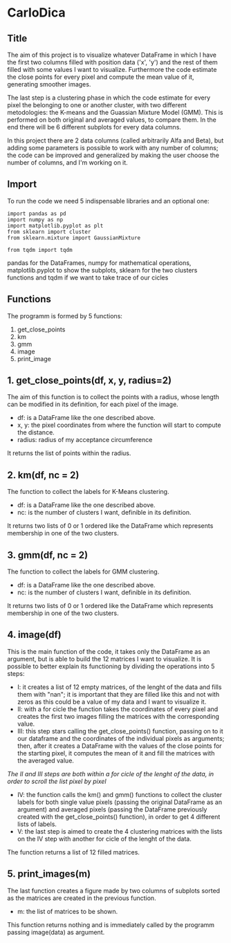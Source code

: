 # CarloDica
## Title

The aim of this project is to visualize whatever DataFrame in which I have the first two columns filled with position data ('x', 'y') and the rest of them filled with some values I want to visualize. Furthermore the code estimate the close points for every pixel and compute the mean value of it, generating smoother images.

The last step is a clustering phase in which the code estimate for every pixel the belonging to one or another cluster, with two different metodologies: the K-means and the Guassian Mixture Model (GMM). This is performed on both original and averaged values, to compare them.
In the end there will be 6 different subplots for every data columns.

In this project there are 2 data columns (called arbitrarily Alfa and Beta), but adding some parameters is possible to work with any number of columns; the code can be improved and generalized by making the user choose the number of columns, and I'm working on it.

## Import
To run the code we need 5 indispensable libraries and an optional one:

```
import pandas as pd
import numpy as np
import matplotlib.pyplot as plt
from sklearn import cluster
from sklearn.mixture import GaussianMixture

from tqdm import tqdm
```
pandas for the DataFrames, numpy for mathematical operations, matplotlib.pyplot to show the subplots, sklearn for the two clusters functions and tqdm if we want to take trace of our cicles


## Functions
The programm is formed by 5 functions:
1. get_close_points
2. km
3. gmm
4. image
5. print_image

## 1. get_close_points(df, x, y, radius=2)
The aim of this function is to collect the points with a radius, whose length can be modified in its definition, for each pixel of the image.

- df: is a DataFrame like the one described above.
- x, y: the pixel coordinates from where the function will start to compute the distance.
- radius: radius of my acceptance circumference

It returns the list of points within the radius.

## 2. km(df, nc = 2)
The function to collect the labels for K-Means clustering.

- df: is a DataFrame like the one described above.
- nc: is the number of clusters I want, definible in its definition.

It returns two lists of 0 or 1 ordered like the DataFrame which represents membership in one of the two clusters.

## 3. gmm(df, nc = 2)
The function to collect the labels for GMM clustering.

- df: is a DataFrame like the one described above.
- nc: is the number of clusters I want, definible in its definition.

It returns two lists of 0 or 1 ordered like the DataFrame which represents membership in one of the two clusters.

## 4. image(df)
This is the main function of the code, it takes only the DataFrame as an argument, but is able to build the 12 matrices I want to visualize. It is possible to better explain its functioning by dividing the operations into 5 steps:
- I: it creates a list of 12 empty matrices, of the lenght of the data and fills them with "nan"; it is important that they are filled        like this and not with zeros as this could be a value of my data and I want to visualize it.
- II: with a for cicle the function takes the coordinates of every pixel and creates the first two images filling the matrices with the       corresponding value.
- III: this step stars calling the get_close_points() function, passing on to it our dataframe and the coordinates of the individual pixels as arguments; then, after it creates a DataFrame with the values of the close points for the starting pixel, it computes the mean of it and fill the matrices with the averaged value.

_The II and III steps are both within a for cicle of the lenght of the data, in order to scroll the list pixel by pixel_

- IV: the function calls the km() and gmm() functions to collect the cluster labels for both single value pixels (passing the original DataFrame as an argument) and averaged pixels (passing the DataFrame previously created with the get_close_points() function), in order to get 4 different lists of labels.
- V: the last step is aimed to create the 4 clustering matrices with the lists on the IV step with another for cicle of the lenght of the data.

The function returns a list of 12 filled matrices.

## 5. print_images(m)
The last function creates a figure made by two columns of subplots sorted as the matrices are created in the previous function.

- m: the list of matrices to be shown.

This function returns nothing and is immediately called by the programm passing image(data) as argument.





















